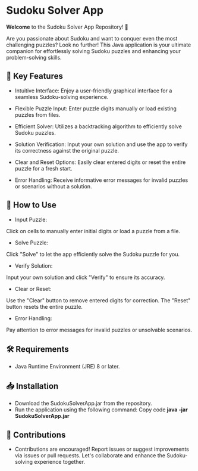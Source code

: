 # Sudoku Solver App

**Welcome** to the Sudoku Solver App Repository! 🧩

Are you passionate about Sudoku and want to conquer even the most challenging puzzles? Look no further! This Java application is your ultimate companion for effortlessly solving Sudoku puzzles and enhancing your problem-solving skills.

## 🔗 Key Features
- Intuitive Interface: 
    Enjoy a user-friendly graphical interface for a seamless Sudoku-solving experience.

- Flexible Puzzle Input: 
    Enter puzzle digits manually or load existing puzzles from files.

- Efficient Solver: 
    Utilizes a backtracking algorithm to efficiently solve Sudoku puzzles.

- Solution Verification: 
    Input your own solution and use the app to verify its correctness against the original puzzle.

- Clear and Reset Options: 
    Easily clear entered digits or reset the entire puzzle for a fresh start.

- Error Handling: 
    Receive informative error messages for invalid puzzles or scenarios without a solution.

## 🚀 How to Use

- Input Puzzle:

Click on cells to manually enter initial digits or load a puzzle from a file.

- Solve Puzzle:

Click "Solve" to let the app efficiently solve the Sudoku puzzle for you.

- Verify Solution:

Input your own solution and click "Verify" to ensure its accuracy.
- Clear or Reset:

Use the "Clear" button to remove entered digits for correction.
The "Reset" button resets the entire puzzle.

- Error Handling:

Pay attention to error messages for invalid puzzles or unsolvable scenarios.

## 🛠️ Requirements
- Java Runtime Environment (JRE) 8 or later.

## 📥 Installation
- Download the SudokuSolverApp.jar from the repository.
- Run the application using the following command:
Copy code
**java -jar SudokuSolverApp.jar**

## 🤝 Contributions
- Contributions are encouraged! Report issues or suggest improvements via issues or pull requests. Let's collaborate and enhance the Sudoku-solving experience together.
